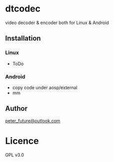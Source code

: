 # dtcodec

video decoder & encoder both for Linux & Android

## Installation

### Linux

* ToDo 

### Android
* copy code under aosp/external
* mm

## Author

peter_future@outlook.com

# Licence

GPL v3.0
